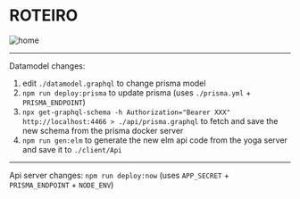 # ROTEIRO

![home](https://user-images.githubusercontent.com/9598261/34342795-463a193a-e9b3-11e7-8a75-213070e24221.png)

---

Datamodel changes:

1. edit `./datamodel.graphql` to change prisma model
1. `npm run deploy:prisma` to update prisma (uses `./prisma.yml` + `PRISMA_ENDPOINT`)
1. `npx get-graphql-schema -h Authorization="Bearer XXX" http://localhost:4466 > ./api/prisma.graphql` to fetch and save the new schema from the prisma docker server
1. `npm run gen:elm` to generate the new elm api code from the yoga server and save it to `./client/Api`

---

Api server changes:
`npm run deploy:now` (uses `APP_SECRET` + `PRISMA_ENDPOINT` + `NODE_ENV`)
